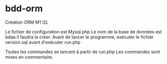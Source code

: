 # bdd-orm
Création ORM M1 I2L

Le fichier de configuration est Mysql.php
Le nom de la base de données est bdaa il faudra la créer.
Avant de lancer le programme, exécuter le fichier version.sql avant d'exécuter run.php

Toutes les commandes se lancent à partir de run.php
Les commandes sont mises en commentaire.



